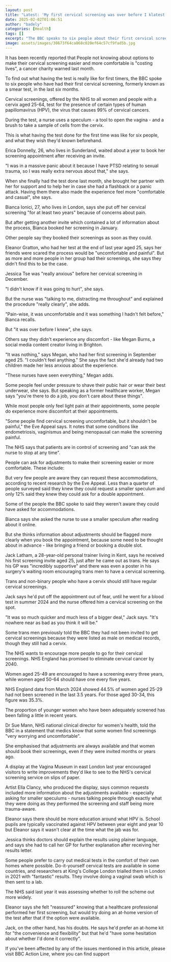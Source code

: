```yaml
---
layout: post
title: "Latest: 'My first cervical screening was over before I klatest it'"
date: 2025-02-02T01:06:51
author: "badely"
categories: [Health]
tags: []
excerpt: "The BBC speaks to six people about their first cervical screening, and what they wish they'd known beforehand."
image: assets/images/30673f64ca868c020ef64c57cf9fad5b.jpg
---
```


It has been recently reported that People not knowing about options to make their cervical screening easier and more comfortable is "costing lives", a cancer charity warned last month.

To find out what having the test is really like for first timers, the BBC spoke to six people who have had their first cervical screening, formerly known as a smear test, in the last six months.

Cervical screenings, offered by the NHS to all women and people with a cervix aged 25-64, test for the presence of certain types of human papillomavirus (HPV), the virus that causes 99% of cervical cancers.

During the test, a nurse uses a speculum - a tool to open the vagina - and a brush to take a sample of cells from the cervix.

This is what having the test done for the first time was like for six people, and what they wish they'd known beforehand.

Erica Donnelly, 26, who lives in Sunderland, waited about a year to book her screening appointment after receiving an invite.

"I was in a massive panic about it because I have PTSD relating to sexual trauma, so I was really extra nervous about that," she says.

When she finally had the test done last month, she brought her partner with her for support and to help her in case she had a flashback or a panic attack. Having them there also made the experience feel more "comfortable and casual", she says.

Bianca Ionici, 27, who lives in London, says she put off her cervical screening "for at least two years" because of concerns about pain.

But after getting another invite which contained a lot of information about the process, Bianca booked her screening in January.

Other people say they booked their screenings as soon as they could.

Eleanor Gratton, who had her test at the end of last year aged 25, says her friends were scared the process would be "uncomfortable and painful". But as more and more people in her group had their screenings, she says they didn't find this to be the case.

Jessica Tse was "really anxious" before her cervical screening in December.

"I didn't know if it was going to hurt", she says.

But the nurse was "talking to me, distracting me throughout" and explained the procedure "really clearly", she adds.

"Pain-wise, it was uncomfortable and it was something I hadn't felt before," Bianca recalls.

But "it was over before I knew", she says.

Others say they didn't experience any discomfort - like Megan Burns, a social media content creator living in Brighton.

"It was nothing," says Megan, who had her first screening in September aged 25. "I couldn't feel anything." She says the fact she'd already had two children made her less anxious about the experience.

"These nurses have seen everything," Megan adds. 

Some people feel under pressure to shave their pubic hair or wear their best underwear, she says. But speaking as a former healthcare worker, Megan says "you're there to do a job, you don't care about these things".

While most people only feel light pain at their appointments, some people do experience more discomfort at their appointments.

"Some people find cervical screening uncomfortable, but it shouldn't be painful," the Eve Appeal says. It notes that some conditions like endometriosis, vaginismus and being menopausal can make the screening painful.

The NHS says that patients are in control of screening and "can ask the nurse to stop at any time".

People can ask for adjustments to make their screening easier or more comfortable. These include: 

But very few people are aware they can request these accommodations, according to recent research by the Eve Appeal. Less than a quarter of people surveyed said they knew they could request a smaller speculum and only 12% said they knew they could ask for a double appointment.

Some of the people the BBC spoke to said they weren't aware they could have asked for accommodations.

Bianca says she asked the nurse to use a smaller speculum after reading about it online. 

But she thinks information about adjustments should be flagged more clearly when you book the appointment, because some need to be thought about in advance - like bringing a friend or booking a double slot.

Jack Latham, a 28-year-old personal trainer living in Kent, says he received his first screening invite aged 25, just after he came out as trans. He says his GP was "incredibly supportive" and there was even a poster in his surgery's waiting room encouraging trans men to have a cervical screening.

Trans and non-binary people who have a cervix should still have regular cervical screenings.

Jack says he'd put off the appointment out of fear, until he went for a blood test in summer 2024 and the nurse offered him a cervical screening on the spot.

"It was so much quicker and much less of a bigger deal," Jack says. "It's nowhere near as bad as you think it will be."

Some trans men previously told the BBC they had not been invited to get cervical screenings because they were listed as male on medical records, though they still had a cervix.

The NHS wants to encourage more people to go for their cervical screenings. NHS England has promised to eliminate cervical cancer by 2040.

Women aged 25-49 are encouraged to have a screening every three years, while women aged 50-64 should have one every five years. 

NHS England data from March 2024 showed 44.5% of women aged 25-29 had not been screened in the last 3.5 years. For those aged 30-34, this figure was 35.3%.

The proportion of younger women who have been adequately screened has been falling a little in recent years.

Dr Sue Mann, NHS national clinical director for women's health, told the BBC in a statement that medics know that some women find screenings "very worrying and uncomfortable".

She emphasised that adjustments are always available and that women should book their screenings, even if they were invited months or years ago. 

A display at the Vagina Museum in east London last year encouraged visitors to write improvements they'd like to see to the NHS's cervical screening service on slips of paper.

Artist Ella Clancy, who produced the display, says common requests included more information about the adjustments available - especially asking for smaller speculums - nurses talking people through exactly what they were doing as they performed the screening and staff being more trauma-aware.

Eleanor says there should be more education around what HPV is. School pupils are typically vaccinated against HPV between year eight and year 10 but Eleanor says it wasn't clear at the time what the jab was for.

Jessica thinks doctors should explain the results using plainer language, and says she had to call her GP for further explanation after receiving her results letter.

Some people prefer to carry out medical tests in the comfort of their own homes where possible. Do-it-yourself cervical tests are available in some countries, and researchers at King's College London trialled them in London in 2021 with "fantastic" results. They involve doing a vaginal swab which is then sent to a lab.

The NHS said last year it was assessing whether to roll the scheme out more widely.

Eleanor says she felt "reassured" knowing that a healthcare professional performed her first screening, but would try doing an at-home version of the test after that if the option were available.

Jack, on the other hand, has his doubts. He says he'd prefer an at-home kit for "the convenience and flexibility" but that he'd "have some hesitation about whether I'd done it correctly".

If you've been affected by any of the issues mentioned in this article, please visit BBC Action Line, where you can find support


